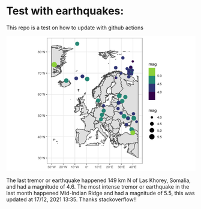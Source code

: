 <!-- README.md is generated from README.Rmd. Please edit that file -->

Test with earthquakes:
======================

This repo is a test on how to update with github actions

![](man/figures/README-unnamed-chunk-2-1.png)

The last tremor or earthquake happened 149 km N of Las Khorey, Somalia,
and had a magnitude of 4.6. The most intense tremor or earthquake in the
last month happened Mid-Indian Ridge and had a magnitude of 5.5, this
was updated at 17/12, 2021 13:35. Thanks stackoverflow!!
